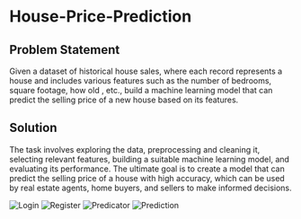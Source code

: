# House-Price-Prediction

## Problem Statement
Given a dataset of historical house sales, where each record represents a house and includes various features such as the number of bedrooms, square footage, how old , etc., build a machine learning model that can predict the selling price of a new house based on its features.

## Solution
The task involves exploring the data, preprocessing and cleaning it, selecting relevant features, building a suitable machine learning model, and evaluating its performance. The ultimate goal is to create a model that can predict the selling price of a house with high accuracy, which can be used by real estate agents, home buyers, and sellers to make informed decisions.


![Login](https://user-images.githubusercontent.com/95169967/219284374-f4342a76-45c5-4b15-b079-898c0af8d009.PNG)
![Register](https://user-images.githubusercontent.com/95169967/219284461-87cb9453-a0ca-4605-93c4-9bf9517191b5.PNG)
![Predicator](https://user-images.githubusercontent.com/95169967/219284480-29daeb85-98ae-4ad1-8289-a47437a27516.PNG)
![Prediction](https://user-images.githubusercontent.com/95169967/219284745-5d0ffc66-89b9-40ea-90df-48a68bfc43fc.PNG)
